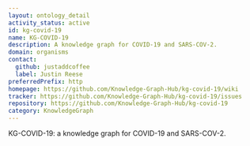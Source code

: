 ```yaml
---
layout: ontology_detail
activity_status: active
id: kg-covid-19
name: KG-COVID-19
description: A knowledge graph for COVID-19 and SARS-COV-2.
domain: organisms
contact:
  github: justaddcoffee
  label: Justin Reese
preferredPrefix: http
homepage: https://github.com/Knowledge-Graph-Hub/kg-covid-19/wiki
tracker: https://github.com/Knowledge-Graph-Hub/kg-covid-19/issues
repository: https://github.com/Knowledge-Graph-Hub/kg-covid-19
category: KnowledgeGraph
---
```


KG-COVID-19: a knowledge graph for COVID-19 and SARS-COV-2.

